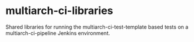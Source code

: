 # multiarch-ci-libraries
Shared libraries for running the multiarch-ci-test-template based tests on a multiarch-ci-pipeline Jenkins environment.
